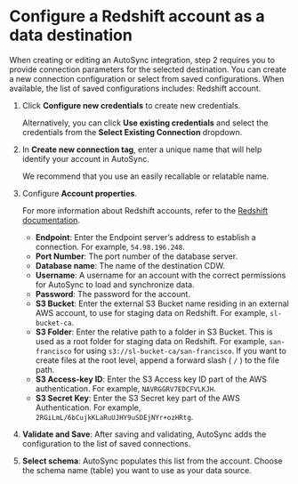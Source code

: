 # Configure a Redshift account as a data destination

When creating or editing an AutoSync integration, step 2 requires you to provide connection parameters for the selected destination. You can create a new connection configuration or select from saved configurations. When available, the list of saved configurations includes: Redshift account.

1.  Click **Configure new credentials** to create new credentials.

    Alternatively, you can click **Use existing credentials** and select the credentials from the **Select Existing Connection** dropdown.

2.  In **Create new connection tag**, enter a unique name that will help identify your account in AutoSync.

    We recommend that you use an easily recallable or relatable name.

3.  Configure **Account properties**.

    For more information about Redshift accounts, refer to the [Redshift documentation](https://docs.aws.amazon.com/redshift/latest/dg/r_CREATE_USER.html).

    -   **Endpoint**: Enter the Endpoint server’s address to establish a connection. For example, `54.98.196.248`.
    -   **Port Number**: The port number of the database server.
    -   **Database name**: The name of the destination CDW.
    -   **Username**: A username for an account with the correct permissions for AutoSync to load and synchronize data.
    -   **Password**: The password for the account.
    -   **S3 Bucket**: Enter the external S3 Bucket name residing in an external AWS account, to use for staging data on Redshift. For example, `sl-bucket-ca`.
    -   **S3 Folder**: Enter the relative path to a folder in S3 Bucket. This is used as a root folder for staging data on Redshift. For example, `san-francisco` for using `s3://sl-bucket-ca/san-francisco`. If you want to create files at the root level, append a forward slash \( `/` \) to the file path.
    -   **S3 Access-key ID**: Enter the S3 Access key ID part of the AWS authentication. For example, `NAVRGGRV7EDCFVLKJH`.
    -   **S3 Secret Key**: Enter the S3 Secret key part of the AWS Authentication. For example, `2RGiLmL/6bCujkKLaRuUJHY9uSDEjNYr+ozHRtg`.
4.  **Validate and Save**: After saving and validating, AutoSync adds the configuration to the list of saved connections.

5.  **Select schema**: AutoSync populates this list from the account. Choose the schema name \(table\) you want to use as your data source.


